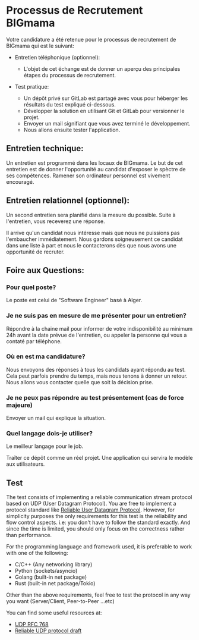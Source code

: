 # Processus de Recrutement BIGmama

Votre candidature a été retenue pour le processus de recrutement de
BIGmama qui est le suivant:

- Entretien téléphonique (optionnel):

  - L'objet de cet échange est de donner un aperçu des principales étapes du processus de recrutement.

- Test pratique:
  - Un dépôt privé sur GitLab est partagé avec vous pour héberger les résultats du test expliqué ci-dessous.
  - Développer la solution en utilisant Git et GitLab pour versionner le projet.
  - Envoyer un mail signifiant que vous avez terminé le développement.
  - Nous allons ensuite tester l'application.

## Entretien technique:

Un entretien est programmé dans les locaux de BIGmama. Le but de cet
entretien est de donner l'opportunité au candidat d'exposer le spèctre
de ses compétences. Ramener son ordinateur personnel est vivement encouragé.

## Entretien relationnel (optionnel):

Un second entretien sera planifié dans la mesure du possible. Suite à l'entretien,
vous receverez une réponse.

Il arrive qu'un candidat nous intéresse mais que nous ne puissions pas l'embaucher
immédiatement. Nous gardons soigneusement ce candidat dans une liste à part et nous
le contacterons dès que nous avons une opportunité de recruter.

## Foire aux Questions:

### Pour quel poste?

Le poste est celui de "Software Engineer" basé à Alger.

### Je ne suis pas en mesure de me présenter pour un entretien?

Répondre à la chaine mail pour informer de votre indisponibilité au
minimum 24h avant la date prévue de l'entretien, ou appeler la personne
qui vous a contaté par téléphone.

### Où en est ma candidature?

Nous envoyons des réponses à tous les candidats ayant répondu au test.
Cela peut parfois prendre du temps, mais nous tenons à donner un retour.
Nous allons vous contacter quelle que soit la décision prise.

### Je ne peux pas répondre au test présentement (cas de force majeure)

Envoyer un mail qui explique la situation.

### Quel langage dois-je utiliser?

Le meilleur langage pour le job.

Traîter ce dépôt comme un réel projet. Une application qui servira
le modèle aux utilisateurs.

## Test

The test consists of implementing a reliable communication stream protocol based on UDP (User Datagram Protocol). You are free to implement a protocol standard like [Reliable User Datagram Protocol](https://en.wikipedia.org/wiki/Reliable_User_Datagram_Protocol). However, for simplicity purposes the only requirements for this test is the reliability and flow control aspects. i.e: you don't have to follow the standard exactly. And since the time is limited, you should only focus on the correctness rather than performance.

For the programming language and framework used, it is preferable to work with one of the following:
- C/C++ (Any networking library)
- Python (sockets/asyncio)
- Golang (built-in net package)
- Rust (built-in net package/Tokio)

Other than the above requirements, feel free to test the protocol in any way you want (Server/Client, Peer-to-Peer ...etc)


You can find some useful resources at:

- [UDP RFC 768](https://www.ietf.org/rfc/rfc768.txt)
- [Reliable UDP protocol draft](https://datatracker.ietf.org/doc/html/draft-ietf-sigtran-reliable-udp-00/)
